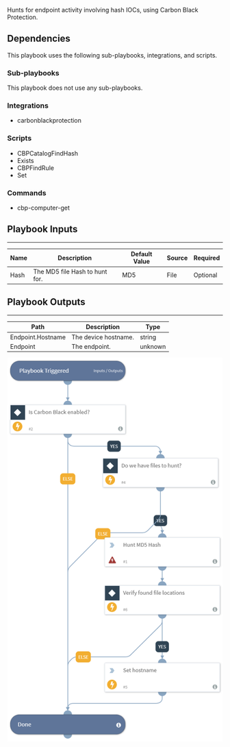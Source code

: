 Hunts for endpoint activity involving hash IOCs, using Carbon Black Protection.

## Dependencies
This playbook uses the following sub-playbooks, integrations, and scripts.

### Sub-playbooks
This playbook does not use any sub-playbooks.

### Integrations
* carbonblackprotection

### Scripts
* CBPCatalogFindHash
* Exists
* CBPFindRule
* Set

### Commands
* cbp-computer-get

## Playbook Inputs
---

| **Name** | **Description** | **Default Value** | **Source** | **Required** |
| --- | --- | --- | --- | --- |
| Hash | The MD5 file Hash to hunt for. | MD5 | File | Optional |

## Playbook Outputs
---

| **Path** | **Description** | **Type** |
| --- | --- | --- |
| Endpoint.Hostname | The device hostname. | string |
| Endpoint | The endpoint. | unknown |

![Search_Endpoints_By_Hash_Carbon_Black_Protection](https://github.com/ElazarK/content-docs/blob/master/images/playbooks/Search_Endpoints_By_Hash_Carbon_Black_Protection.png)
